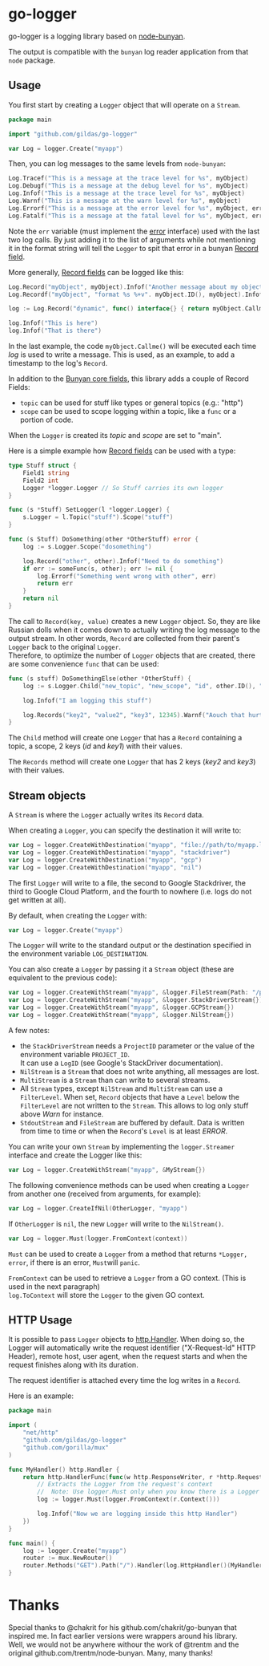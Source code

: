 # go-logger

go-logger is a logging library based on [node-bunyan](trentm/node-bunyan). 

The output is compatible with the `bunyan` log reader application from that `node` package.

## Usage

You first start by creating a `Logger` object that will operate on a `Stream`.

```go
package main

import "github.com/gildas/go-logger"

var Log = logger.Create("myapp")
```

Then, you can log messages to the same levels from `node-bunyan`:

```go
Log.Tracef("This is a message at the trace level for %s", myObject)
Log.Debugf("This is a message at the debug level for %s", myObject)
Log.Infof("This is a message at the trace level for %s", myObject)
Log.Warnf("This is a message at the warn level for %s", myObject)
Log.Errorf("This is a message at the error level for %s", myObject, err)
Log.Fatalf("This is a message at the fatal level for %s", myObject, err)
```

Note the `err` variable (must implement the [error](https://blog.golang.org/error-handling-and-go) interface) used with the last two log calls. By just adding it to the list of arguments while not mentioning it in the format string will tell the `Logger` to spit that error in a bunyan [Record field](https://github.com/trentm/node-bunyan#log-record-fields).

More generally, [Record fields](https://github.com/trentm/node-bunyan#log-record-fields) can be logged like this:

```go
Log.Record("myObject", myObject).Infof("Another message about my object")
Log.Recordf("myObject", "format %s %+v". myObject.ID(), myObject).Infof("Now the record uses a formatted value")

log := Log.Record("dynamic", func() interface{} { return myObject.Callme() })

log.Infof("This is here")
log.Infof("That is there")
```

In the last example, the code `myObject.Callme()` will be executed each time *log* is used to write a message.
This is used, as an example, to add a timestamp to the log's `Record`.

In addition to the [Bunyan core fields](https://github.com/trentm/node-bunyan#core-fields), this library adds a couple of Record Fields:

- `topic` can be used for stuff like types or general topics (e.g.: "http")
- `scope` can be used to scope logging within a topic, like a `func` or a portion of code.

When the `Logger` is created its *topic* and *scope* are set to "main".

Here is a simple example how [Record fields](https://github.com/trentm/node-bunyan#log-record-fields) can be used with a type:

```go
type Stuff struct {
    Field1 string
    Field2 int
    Logger *logger.Logger // So Stuff carries its own logger
}

func (s *Stuff) SetLogger(l *logger.Logger) {
    s.Logger = l.Topic("stuff").Scope("stuff")
}

func (s Stuff) DoSomething(other *OtherStuff) error {
    log := s.Logger.Scope("dosomething")

    log.Record("other", other).Infof("Need to do something")
    if err := someFunc(s, other); err != nil {
        log.Errorf("Something went wrong with other", err)
        return err
    }
    return nil
}
```

The call to `Record(key, value)` creates a new `Logger` object. So, they are like Russian dolls when it comes down to actually writing the log message to the output stream. In other words, `Record` are collected from their parent's `Logger` back to the original `Logger`.  
Therefore, to optimize the number of `Logger` objects that are created, there are some convenience `func` that can be used:

```go
func (s stuff) DoSomethingElse(other *OtherStuff) {
    log := s.Logger.Child("new_topic", "new_scope", "id", other.ID(), "key1", "value1")

    log.Infof("I am logging this stuff")

    log.Records("key2", "value2", "key3", 12345).Warnf("Aouch that hurts!")
}
```

The `Child` method will create one `Logger` that has a `Record` containing a topic, a scope, 2 keys (*id* and *key1*) with their values.

The `Records` method will create one `Logger` that has 2 keys (*key2* and *key3*) with their values.

## Stream objects

A `Stream` is where the `Logger` actually writes its `Record` data.

When creating a `Logger`, you can specify the destination it will write to:

```go
var Log = logger.CreateWithDestination("myapp", "file://path/to/myapp.log")
var Log = logger.CreateWithDestination("myapp", "stackdriver")
var Log = logger.CreateWithDestination("myapp", "gcp")
var Log = logger.CreateWithDestination("myapp", "nil")
```

The first `Logger` will write to a file, the second to Google Stackdriver, the third to Google Cloud Platform, and the fourth to nowhere (i.e. logs do not get written at all).

By default, when creating the `Logger` with:

```go
var Log = logger.Create("myapp")
```

The `Logger` will write to the standard output or the destination specified in the environment variable `LOG_DESTINATION`.

You can also create a `Logger` by passing it a `Stream` object (these are equivalent to the previous code):

```go
var Log = logger.CreateWithStream("myapp", &logger.FileStream{Path: "/path/to/myapp.log"})
var Log = logger.CreateWithStream("myapp", &logger.StackDriverStream{})
var Log = logger.CreateWithStream("myapp", &logger.GCPStream{})
var Log = logger.CreateWithStream("myapp", &logger.NilStream{})
```

A few notes:
- the `StackDriverStream` needs a `ProjectID` parameter or the value of the environment variable `PROJECT_ID`.  
  It can use a `LogID` (see Google's StackDriver documentation).
- `NilStream` is a `Stream` that does not write anything, all messages are lost.
- `MultiStream` is a `Stream` than can write to several streams.
- All `Stream` types, except `NilStream` and `MultiStream` can use a `FilterLevel`. When set, `Record` objects that have a `Level` below the `FilterLevel` are not written to the `Stream`. This allows to log only stuff above *Warn* for instance.
- `StdoutStream` and `FileStream` are buffered by default. Data is written from time to time or when the `Record`'s `Level` is at least *ERROR*.

You can write your own `Stream` by implementing the `logger.Streamer` interface and create the Logger like this:

```go
var Log = logger.CreateWithStream("myapp", &MyStream{})
```

The following convenience methods can be used when creating a `Logger` from another one (received from arguments, for example):

```go
var Log = logger.CreateIfNil(OtherLogger, "myapp")
```

If `OtherLogger` is `nil`, the new `Logger` will write to the `NilStream()`.

```go
var Log = logger.Must(logger.FromContext(context))
```

`Must` can be used to create a `Logger` from a method that returns `*Logger, error`, if there is an error, `Must`will `panic`.

`FromContext` can be used to retrieve a `Logger` from a GO context. (This is used in the next paragraph)  
`log.ToContext` will store the `Logger` to the given GO context.

## HTTP Usage

It is possible to pass `Logger` objects to [http.Handler](https://golang.org/pkg/net/http/#Handler). When doing so, the Logger will automatically write the request identifier ("X-Request-Id" HTTP Header), remote host, user agent, when the request starts and when the request finishes along with its duration.

The request identifier is attached every time the log writes in a `Record`.

Here is an example:

```go
package main

import (
    "net/http"
	"github.com/gildas/go-logger"
	"github.com/gorilla/mux"
)

func MyHandler() http.Handler {
    return http.HandlerFunc(func(w http.ResponseWriter, r *http.Request) {
        // Extracts the Logger from the request's context
        //  Note: Use logger.Must only when you know there is a Logger as it will panic otherwise
        log := logger.Must(logger.FromContext(r.Context()))

        log.Infof("Now we are logging inside this http Handler")
    })
}

func main() {
    log := logger.Create("myapp")
    router := mux.NewRouter()
    router.Methods("GET").Path("/").Handler(log.HttpHandler()(MyHandler()))
}
```

# Thanks

Special thanks to @chakrit for his github.com/chakrit/go-bunyan that inspired me. In fact earlier versions were wrappers around his library.  
Well, we would not be anywhere withour the work of @trentm and the original github.com/trentm/node-bunyan. Many, many thanks!